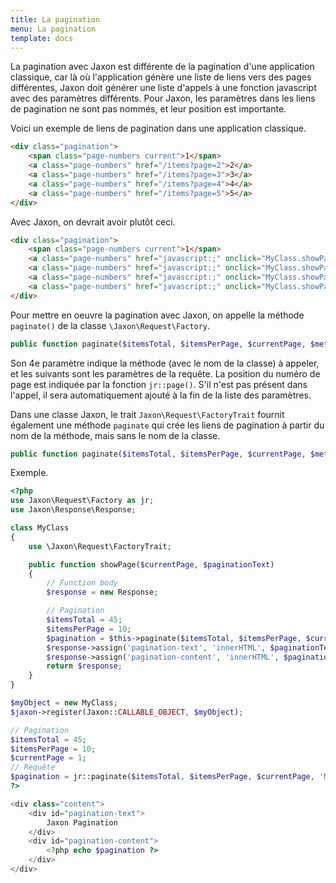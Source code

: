 ```yaml
---
title: La pagination
menu: La pagination
template: docs
---
```


La pagination avec Jaxon est différente de la pagination d'une application classique, car là où l'application génère une liste de liens vers des pages différentes, Jaxon doit générer une liste d'appels à une fonction javascript avec des paramètres différents.
Pour Jaxon, les paramètres dans les liens de pagination ne sont pas nommés, et leur position est importante.

Voici un exemple de liens de pagination dans une application classique.
```html
<div class="pagination">
    <span class="page-numbers current">1</span>
    <a class="page-numbers" href="/items?page=2">2</a>
    <a class="page-numbers" href="/items?page=3">3</a>
    <a class="page-numbers" href="/items?page=4">4</a>
    <a class="page-numbers" href="/items?page=5">5</a>
</div>               
```

Avec Jaxon, on devrait avoir plutôt ceci.
```html
<div class="pagination">
    <span class="page-numbers current">1</span>
    <a class="page-numbers" href="javascript:;" onclick="MyClass.showPage(2)">2</a>
    <a class="page-numbers" href="javascript:;" onclick="MyClass.showPage(3)">3</a>
    <a class="page-numbers" href="javascript:;" onclick="MyClass.showPage(4)">4</a>
    <a class="page-numbers" href="javascript:;" onclick="MyClass.showPage(5)">5</a>
</div>                 
```

Pour mettre en oeuvre la pagination avec Jaxon, on appelle la méthode `paginate()` de la classe `\Jaxon\Request\Factory`.
```php
public function paginate($itemsTotal, $itemsPerPage, $currentPage, $method, ...)
```

Son 4e paramètre indique la méthode (avec le nom de la classe) à appeler, et les suivants sont les paramètres de la requête.
La position du numéro de page est indiquée par la fonction `jr::page()`. S'il n'est pas présent dans l'appel, il sera automatiquement ajouté à la fin de la liste des paramètres.

Dans une classe Jaxon, le trait `Jaxon\Request\FactoryTrait` fournit également une méthode `paginate` qui crée les liens de pagination à partir du nom de la méthode, mais sans le nom de la classe.
```php
public function paginate($itemsTotal, $itemsPerPage, $currentPage, $method, ...)
```

Exemple.
```php
<?php
use Jaxon\Request\Factory as jr;
use Jaxon\Response\Response;

class MyClass
{
    use \Jaxon\Request\FactoryTrait;

    public function showPage($currentPage, $paginationText)
    {
        // Function body
        $response = new Response;

        // Pagination
        $itemsTotal = 45;
        $itemsPerPage = 10;
        $pagination = $this->paginate($itemsTotal, $itemsPerPage, $currentPage, 'showPage', jr::page(), jr::html('pagination-text'));
        $response->assign('pagination-text', 'innerHTML', $paginationText);
        $response->assign('pagination-content', 'innerHTML', $pagination);
        return $response;
    }
}

$myObject = new MyClass;
$jaxon->register(Jaxon::CALLABLE_OBJECT, $myObject);

// Pagination
$itemsTotal = 45;
$itemsPerPage = 10;
$currentPage = 1;
// Requête
$pagination = jr::paginate($itemsTotal, $itemsPerPage, $currentPage, 'MyClass.showPage', jr::page(), jr::html('pagination-text'));
?>

<div class="content">
    <div id="pagination-text">
        Jaxon Pagination
    </div>
    <div id="pagination-content">
        <?php echo $pagination ?>
    </div>
</div>
```
